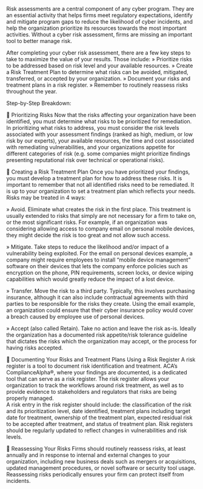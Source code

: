 
Risk assessments are a central component of any cyber program. They are an essential activity that helps firms meet regulatory expectations, identify and mitigate program gaps to reduce the likelihood of cyber incidents, and help the organization prioritize its resources towards the most important activities. Without a cyber risk assessment, firms are missing an important tool to better manage risk.

After completing your cyber risk assessment, there are a few key steps to take to maximize the value of your results. Those include: 
»	Prioritize risks to be addressed based on risk level and your available resources. 
»	Create a Risk Treatment Plan to determine what risks can be avoided, mitigated, transferred, or accepted by your organization. 
»	Document your risks and treatment plans in a risk register. 
»	Remember to routinely reassess risks throughout the year. 

Step-by-Step Breakdown: 

	Prioritizing Risks
Now that the risks affecting your organization have been identified, you must determine what risks to be prioritized for remediation. In prioritizing what risks to address, you must consider the risk levels associated with your assessment findings (ranked as high, medium, or low risk by our experts), your available resources, the time and cost associated with remediating vulnerabilities, and your organizations appetite for different categories of risk (e.g. some companies might prioritize findings presenting reputational risk over technical or operational risks). 

	Creating  a Risk Treatment Plan
Once  you have prioritized your findings, you must develop a treatment plan for how to address these risks. It is important to remember that not all identified risks need to be remediated. It is up to your organization to set a treatment plan which reflects your needs. Risks may be treated in 4 ways: 

»	Avoid.  Eliminate what creates the risk in the first place. This treatment is usually extended to risks that simply are not necessary for a firm to take on, or the most significant risks. For example, if an organization was considering allowing access to company email on personal mobile devices, they might decide the risk is too great and not allow such access. 

»	Mitigate. Take steps to reduce the likelihood and/or impact of a vulnerability being exploited. For the email on personal devices example, a company might require employees to install “mobile device management” software on their devices that lets the company enforce policies such as encryption on the phone, PIN requirements, screen locks, or device wiping capabilities which would greatly reduce the impact of a lost device. 

»	Transfer. Move the risk to a third party. Typically, this involves purchasing insurance, although it can also include contractual agreements with third parties to be responsible for the risks they create. Using the email example, an organization could ensure that their cyber insurance policy would cover a breach caused by employee use of personal devices. 

»	Accept (also called Retain). Take no action and leave the risk as-is. Ideally the organization has a documented risk appetite/risk tolerance guideline that dictates the risks which the organization may accept, or the process for having risks accepted.

	Documenting Your Risks and Treatment Plans Using a Risk Register
A risk register is a tool to document risk identification and treatment. ACA’s ComplianceAlpha®, where your findings are documented, is a dedicated tool that can serve as a risk register. The risk register allows your organization to track the workflows around risk treatment, as well as to provide evidence to stakeholders and regulators that risks are being properly managed.  
A risk entry in the risk register should include: the classification of the risk and its prioritization level, date identified, treatment plans including target date for treatment, ownership of the treatment plan, expected residual risk to be accepted after treatment, and status of treatment plan. Risk registers should be regularly updated to reflect changes in vulnerabilities and risk levels.

	Reassessing Your Risks
Firms should routinely reassess risks, at least annually and in response to internal and external changes to your organization, including new business deals such as mergers or acquisitions, updated management procedures, or novel software or security tool usage. Reassessing risks periodically ensures your firm can protect itself from incidents.


